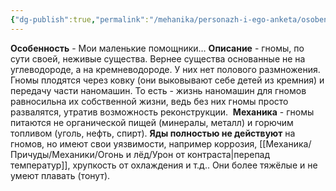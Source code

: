 ```yaml
---
{"dg-publish":true,"permalink":"/mehanika/personazh-i-ego-anketa/osobennosti-rasy/moi-malenkie-pomoshhniki/"}
---
```


**Особенность** - Мои маленькие помощники…
**Описание** - гномы, по сути своей, неживые существа. Вернее существа основанные не на углеводороде, а на кремневодороде. У них нет полового размножения. Гномы плодятся через ковку (они выковывают себе детей из кремния) и передачу части наномашин. То есть - жизнь наномашин для гномов равносильна их собственной жизни, ведь без них гномы просто развалятся, утратив возможность реконструкции. 
**Механика** - гномы питаются не органической пищей (минералы, металл) и горючим топливом (уголь, нефть, спирт). **Яды полностью не действуют** на гномов, но имеют свои уязвимости, например коррозия, [[Механика/Причуды/Механики/Огонь и лёд/Урон от контраста\|перепад температур]], хрупкость от охлаждения и т.д.. Они более тяжёлые и не умеют плавать (тонут).